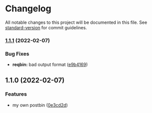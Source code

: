 # Changelog

All notable changes to this project will be documented in this file. See [standard-version](https://github.com/conventional-changelog/standard-version) for commit guidelines.

### [1.1.1](https://github.com/y-nk/serverless-trash/compare/v1.1.0...v1.1.1) (2022-02-07)


### Bug Fixes

* **reqbin:** bad output format ([e9b4169](https://github.com/y-nk/serverless-trash/commit/e9b41694abda55a1583e7332ffc4278f5685aa96))

## 1.1.0 (2022-02-07)


### Features

* my own postbin ([0e3cd2d](https://github.com/y-nk/serverless-trash/commit/0e3cd2de230734dff192a13c11fa3b32d27a8254))
